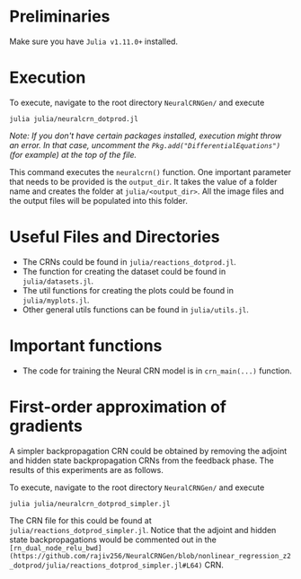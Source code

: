 # Preliminaries 

Make sure you have `Julia v1.11.0+` installed. 

# Execution

To execute, navigate to the root directory `NeuralCRNGen/` and execute

```
julia julia/neuralcrn_dotprod.jl
```

_Note: If you don't have certain packages installed, execution might throw an error. In that case, uncomment the `Pkg.add("DifferentialEquations")` (for example) at the top of the file._

This command executes the `neuralcrn()` function. One important parameter that needs to be provided is the `output_dir`. It takes the value of a  folder name and creates the folder at `julia/<output_dir>`. All the image files and the output files will be populated into this folder. 

# Useful Files and Directories

- The CRNs could be found in `julia/reactions_dotprod.jl`.
- The function for creating the dataset could be found in `julia/datasets.jl`.
- The util functions for creating the plots could be found in `julia/myplots.jl`.
- Other general utils functions can be found in `julia/utils.jl`.

# Important functions

- The code for training the Neural CRN model is in `crn_main(...)` function. 

# First-order approximation of gradients

A simpler backpropagation CRN could be obtained by removing the adjoint and hidden state backpropagation CRNs from the feedback phase. The results of this experiments are as follows. 

To execute, navigate to the root directory `NeuralCRNGen/` and execute

```
julia julia/neuralcrn_dotprod_simpler.jl
```

The CRN file for this could be found at `julia/reactions_dotprod_simpler.jl`. Notice that the adjoint and hidden state backpropagations would be commented out in the `[rn_dual_node_relu_bwd](https://github.com/rajiv256/NeuralCRNGen/blob/nonlinear_regression_z2_dotprod/julia/reactions_dotprod_simpler.jl#L64)` CRN.  
